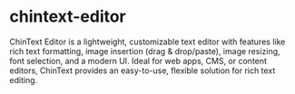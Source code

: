 # chintext-editor
ChinText Editor is a lightweight, customizable text editor with features like rich text formatting, image insertion (drag &amp; drop/paste), image resizing, font selection, and a modern UI. Ideal for web apps, CMS, or content editors, ChinText provides an easy-to-use, flexible solution for rich text editing.
